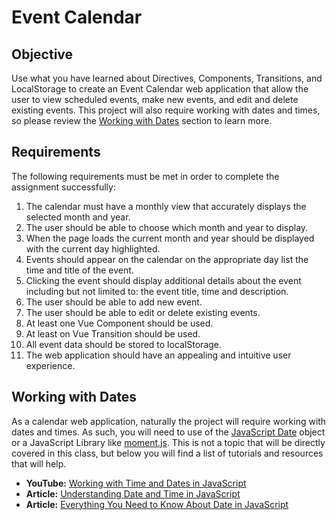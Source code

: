 # Event Calendar

## Objective
Use what you have learned about Directives, Components, Transitions, and LocalStorage to create an Event Calendar web application that allow the user to view scheduled events, make new events, and edit and delete existing events. This project will also require working with dates and times, so please review the [Working with Dates](#working-with-dates) section to learn more.

## Requirements
The following requirements must be met in order to complete the assignment successfully:

1. The calendar must have a monthly view that accurately displays the selected month and year.
1. The user should be able to choose which month and year to display. 
1. When the page loads the current month and year should be displayed with the current day highlighted. 
1. Events should appear on the calendar on the appropriate day list the time and title of the event.
1. Clicking the event should display additional details about the event including but not limited to: the event title, time and description.
1. The user should be able to add new event.
1. The user should be able to edit or delete existing events.
1. At least one Vue Component should be used. 
1. At least on Vue Transition should be used.
1. All event data should be stored to localStorage. 
1. The web application should have an appealing and intuitive user experience.

## Working with Dates

As a calendar web application, naturally the project will require working with dates and times. As such, you will need to use of the [JavaScript Date](https://developer.mozilla.org/en-US/docs/Web/JavaScript/Reference/Global_Objects/Date) object or a JavaScript Library like [moment.js](https://momentjs.com). This is not a topic that will be directly covered in this class, but below you will find a list of tutorials and resources that will help.

- **YouTube:** [Working with Time and Dates in JavaScript](https://www.youtube.com/watch?v=weA9FTMzK-E)
- **Article:** [Understanding Date and Time in JavaScript](https://www.digitalocean.com/community/tutorials/understanding-date-and-time-in-javascript)
- **Article:** [Everything You Need to Know About Date in JavaScript](https://css-tricks.com/everything-you-need-to-know-about-date-in-javascript/) 

